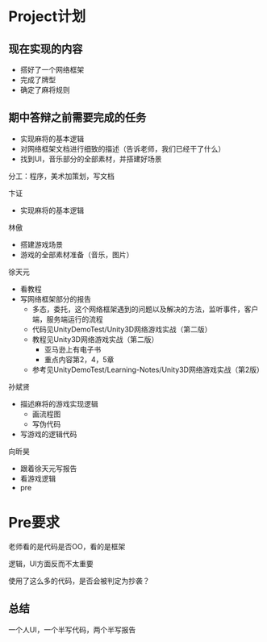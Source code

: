 # Project计划

## 现在实现的内容

- 搭好了一个网络框架
- 完成了牌型
- 确定了麻将规则

## 期中答辩之前需要完成的任务

- 实现麻将的基本逻辑
- 对网络框架文档进行细致的描述（告诉老师，我们已经干了什么）
- 找到UI，音乐部分的全部素材，并搭建好场景

分工：程序，美术加策划，写文档

卞证

- 实现麻将的基本逻辑

林傲

- 搭建游戏场景
- 游戏的全部素材准备（音乐，图片）

徐天元

- 看教程
- 写网络框架部分的报告
  - 多态，委托，这个网络框架遇到的问题以及解决的方法，监听事件，客户端，服务端运行的流程
  - 代码见UnityDemoTest/Unity3D网络游戏实战（第二版）
  - 教程见Unity3D网络游戏实战（第二版）
    - 亚马逊上有电子书
    - 重点内容第2，4，5章
  - 参考见UnityDemoTest/Learning-Notes/Unity3D网络游戏实战（第2版）

孙斌贤

- 描述麻将的游戏实现逻辑
  - 画流程图
  - 写伪代码
- 写游戏的逻辑代码

向昕昊

- 跟着徐天元写报告
- 看游戏逻辑
- pre

# Pre要求

老师看的是代码是否OO，看的是框架

逻辑，UI方面反而不太重要

使用了这么多的代码，是否会被判定为抄袭？

## 总结

一个人UI，一个半写代码，两个半写报告